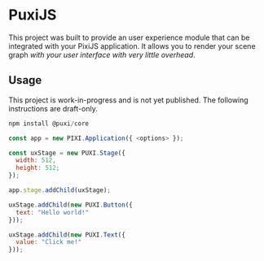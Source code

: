 # PuxiJS

This project was built to provide an user experience module that can be integrated with your
PixiJS application. It allows you to render your scene graph _with your user interface with very little overhead_.

## Usage

This project is work-in-progress and is not yet published. The following instructions are draft-only.

```js
npm install @puxi/core
```

```js
const app = new PIXI.Application({ <options> });

const uxStage = new PUXI.Stage({
  width: 512,
  height: 512;
});

app.stage.addChild(uxStage);

uxStage.addChild(new PUXI.Button({
  text: "Hello world!"
}));

uxStage.addChild(new PUXI.Text({
  value: "Click me!"
}));
```